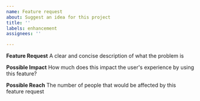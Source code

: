```yaml
---
name: Feature request
about: Suggest an idea for this project
title: ''
labels: enhancement
assignees: ''

---
```


**Feature Request**
A clear and concise description of what the problem is

**Possible Impact**
How much does this impact the user's experience by using this feature?

**Possible Reach**
The number of people that would be affected by this feature request
